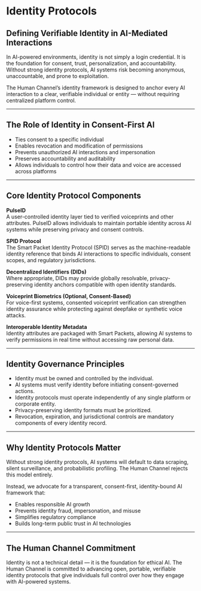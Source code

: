 # Identity Protocols

## Defining Verifiable Identity in AI-Mediated Interactions

In AI-powered environments, identity is not simply a login credential. It is the foundation for consent, trust, personalization, and accountability. Without strong identity protocols, AI systems risk becoming anonymous, unaccountable, and prone to exploitation.

The Human Channel’s identity framework is designed to anchor every AI interaction to a clear, verifiable individual or entity — without requiring centralized platform control.

---

## The Role of Identity in Consent-First AI

- Ties consent to a specific individual
- Enables revocation and modification of permissions
- Prevents unauthorized AI interactions and impersonation
- Preserves accountability and auditability
- Allows individuals to control how their data and voice are accessed across platforms

---

## Core Identity Protocol Components

**PulseID**  
A user-controlled identity layer tied to verified voiceprints and other attributes. PulseID allows individuals to maintain portable identity across AI systems while preserving privacy and consent controls.

**SPID Protocol**  
The Smart Packet Identity Protocol (SPID) serves as the machine-readable identity reference that binds AI interactions to specific individuals, consent scopes, and regulatory jurisdictions.

**Decentralized Identifiers (DIDs)**  
Where appropriate, DIDs may provide globally resolvable, privacy-preserving identity anchors compatible with open identity standards.

**Voiceprint Biometrics (Optional, Consent-Based)**  
For voice-first systems, consented voiceprint verification can strengthen identity assurance while protecting against deepfake or synthetic voice attacks.

**Interoperable Identity Metadata**  
Identity attributes are packaged with Smart Packets, allowing AI systems to verify permissions in real time without accessing raw personal data.

---

## Identity Governance Principles

- Identity must be owned and controlled by the individual.
- AI systems must verify identity before initiating consent-governed actions.
- Identity protocols must operate independently of any single platform or corporate entity.
- Privacy-preserving identity formats must be prioritized.
- Revocation, expiration, and jurisdictional controls are mandatory components of every identity record.

---

## Why Identity Protocols Matter

Without strong identity protocols, AI systems will default to data scraping, silent surveillance, and probabilistic profiling. The Human Channel rejects this model entirely.

Instead, we advocate for a transparent, consent-first, identity-bound AI framework that:

- Enables responsible AI growth
- Prevents identity fraud, impersonation, and misuse
- Simplifies regulatory compliance
- Builds long-term public trust in AI technologies

---

## The Human Channel Commitment

Identity is not a technical detail — it is the foundation for ethical AI. The Human Channel is committed to advancing open, portable, verifiable identity protocols that give individuals full control over how they engage with AI-powered systems.
